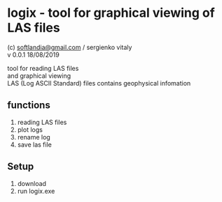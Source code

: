 ﻿# logix - tool for graphical viewing of LAS files

(с) softlandia@gmail.com / sergienko vitaly  
v 0.0.1 18/08/2019

tool for reading LAS files  
and graphical viewing  
LAS (Log ASCII Standard) files contains geophysical infomation

## functions

1. reading LAS files
2. plot logs
3. rename log
4. save las file


## Setup

1. download
2. run logix.exe